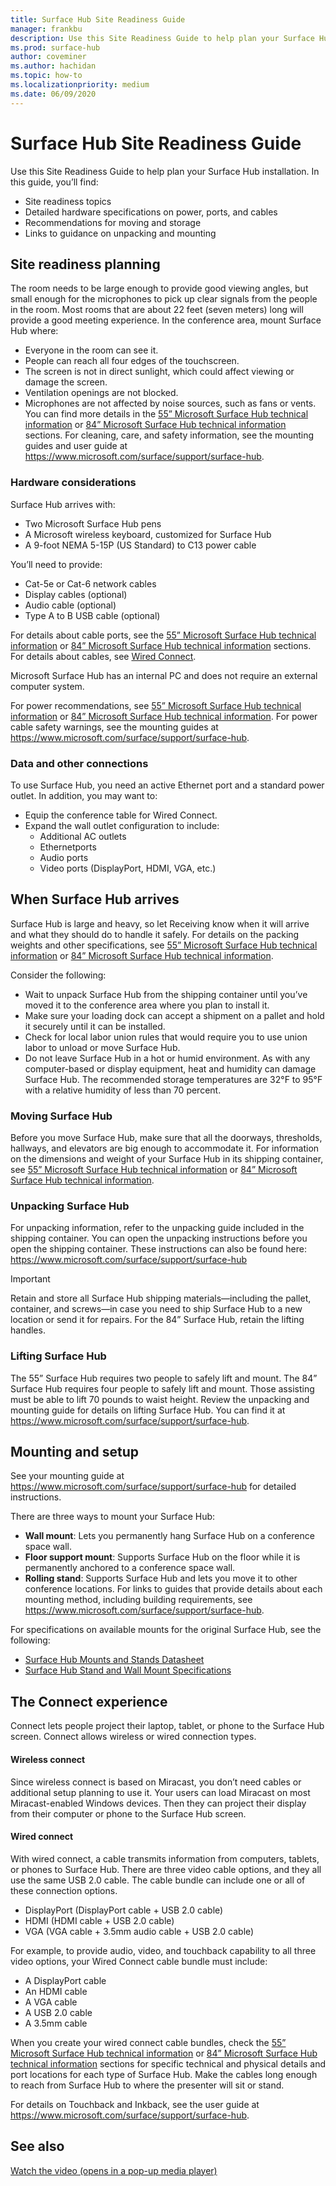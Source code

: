 ```yaml
---
title: Surface Hub Site Readiness Guide
manager: frankbu
description: Use this Site Readiness Guide to help plan your Surface Hub installation.
ms.prod: surface-hub
author: coveminer
ms.author: hachidan
ms.topic: how-to
ms.localizationpriority: medium
ms.date: 06/09/2020
---
```


# Surface Hub Site Readiness Guide 

Use this Site Readiness Guide to help plan your Surface Hub installation. In this guide, you’ll find: 
- Site readiness topics 
- Detailed hardware specifications on power, ports, and cables
- Recommendations for moving and storage 
- Links to guidance on unpacking and mounting 

## Site readiness planning

The room needs to be large enough to provide good viewing angles, but small enough for the microphones to pick up clear signals from the people in the room. Most rooms that are about 22 feet (seven meters) long will provide a good meeting experience. In the conference area, mount Surface Hub where:

- Everyone in the room can see it.
- People can reach all four edges of the touchscreen.
- The screen is not in direct sunlight, which could affect viewing or damage the screen.
- Ventilation openings are not blocked.
- Microphones are not affected by noise sources, such as fans or vents.
You can find more details in the [55” Microsoft Surface Hub technical information](surface-hub-technical-55.md) or [84” Microsoft Surface Hub technical information](surface-hub-technical-84.md) sections.  For cleaning, care, and safety information, see the mounting guides and user guide at https://www.microsoft.com/surface/support/surface-hub.

### Hardware considerations

Surface Hub arrives with:
- Two Microsoft Surface Hub pens
- A Microsoft wireless keyboard, customized for Surface Hub
- A 9-foot NEMA 5-15P (US Standard) to C13 power cable

You’ll need to provide:
- Cat-5e or Cat-6 network cables
- Display cables (optional)
- Audio cable (optional)
- Type A to B USB cable (optional)

For details about cable ports, see the [55” Microsoft Surface Hub technical information](surface-hub-technical-55.md) or [84” Microsoft Surface Hub technical information](surface-hub-technical-84.md) sections. For details about cables, see [Wired Connect](#wired). 

Microsoft Surface Hub has an internal PC and does not require an external computer system. 

For power recommendations, see [55” Microsoft Surface Hub technical information](surface-hub-technical-55.md) or [84” Microsoft Surface Hub technical information](surface-hub-technical-84.md). For power cable safety warnings, see the mounting guides at https://www.microsoft.com/surface/support/surface-hub.

### Data and other connections

To use Surface Hub, you need an active Ethernet port and a standard power outlet. In addition, you may want to:

- Equip the conference table for Wired Connect.
- Expand the wall outlet configuration to include:
  - Additional AC outlets 
  - Ethernetports 
  - Audio ports 
  - Video ports (DisplayPort, HDMI, VGA, etc.)

## When Surface Hub arrives

Surface Hub is large and heavy, so let Receiving know when it will arrive and what they should do to handle it safely. For details on the packing weights and other specifications, see [55” Microsoft Surface Hub technical information](surface-hub-technical-55.md) or [84” Microsoft Surface Hub technical information](surface-hub-technical-84.md).

Consider the following: 
- Wait to unpack Surface Hub from the shipping container until you’ve moved it to the conference area where you plan to install it.
- Make sure your loading dock can accept a shipment on a pallet and hold it securely until it can be installed.
- Check for local labor union rules that would require you to use union labor to unload or move Surface Hub.   
- Do not leave Surface Hub in a hot or humid environment. As with any computer-based or display equipment, heat and humidity can damage Surface Hub. The recommended storage temperatures are 32°F to 95°F with a relative humidity of less than 70 percent. 

### Moving Surface Hub

Before you move Surface Hub, make sure that all the doorways, thresholds, hallways, and elevators are big enough to accommodate it. For information on the dimensions and weight of your Surface Hub in its shipping container, see [55” Microsoft Surface Hub technical information](surface-hub-technical-55.md) or [84” Microsoft Surface Hub technical information](surface-hub-technical-84.md).

### Unpacking Surface Hub

For unpacking information, refer to the unpacking guide included in the shipping container. You can open the unpacking instructions before you open the shipping container.  These instructions can also be found here: https://www.microsoft.com/surface/support/surface-hub

>[!IMPORTANT]
>Retain and store all Surface Hub shipping materials—including the pallet, container, and screws—in case you need to ship Surface Hub to a new location or send it
for repairs. For the 84” Surface Hub, retain the lifting handles. 

### Lifting Surface Hub

The 55” Surface Hub requires two people to safely lift and mount. The 84” Surface Hub requires four people to safely lift and mount. Those assisting must be able to lift 70 pounds to waist height. Review the unpacking and mounting guide for details on lifting Surface Hub. You can find it at https://www.microsoft.com/surface/support/surface-hub.

## Mounting and setup

See your mounting guide at https://www.microsoft.com/surface/support/surface-hub for detailed instructions. 

There are three ways to mount your Surface Hub:

- **Wall mount**: Lets you permanently hang Surface Hub on a conference space wall.
- **Floor support mount**: Supports Surface Hub on the floor while it is permanently anchored to a conference space wall.
- **Rolling stand**: Supports Surface Hub and lets you move it to other conference locations. For links to guides that provide details about each mounting method, including building requirements, see https://www.microsoft.com/surface/support/surface-hub.

For specifications on available mounts for the original Surface Hub, see the following:

- [Surface Hub Mounts and Stands Datasheet](https://download.microsoft.com/download/5/0/1/501F98D9-1BCC-4448-A1DB-47056CEE33B6/20160711_Surface_Hub_Mounts_and_Stands_Datasheet.pdf)
- [Surface Hub Stand and Wall Mount Specifications](https://download.microsoft.com/download/7/A/7/7A75BD0F-5A46-4BCE-B313-A80E47AEB581/20160720_Combined_Stand_Wall_Mount_Drawings.pdf)

## The Connect experience

Connect lets people project their laptop, tablet, or phone to the Surface Hub screen. Connect allows wireless or wired connection types.

#### Wireless connect 

Since wireless connect is based on Miracast, you don’t need cables or additional setup planning to use it. Your users can load Miracast on most Miracast-enabled Windows devices. Then they can project their display from their computer or phone to the Surface Hub screen.

<span id="wired" />

#### Wired connect

With wired connect, a cable transmits information from computers, tablets, or phones to Surface Hub. There are three video cable options, and they all use the same USB 2.0 cable. The cable bundle can include one or all of these connection options.

- DisplayPort (DisplayPort cable + USB 2.0 cable)
- HDMI (HDMI cable + USB 2.0 cable)
- VGA (VGA cable + 3.5mm audio cable + USB 2.0 cable)

For example, to provide audio, video, and touchback capability to all three video options, your Wired Connect cable bundle must include:

- A DisplayPort cable 
- An HDMI cable
- A VGA cable
- A USB 2.0 cable
- A 3.5mm cable

When you create your wired connect cable bundles, check the [55” Microsoft Surface Hub technical information](surface-hub-technical-55.md) or [84” Microsoft Surface Hub technical information](surface-hub-technical-84.md) sections for specific technical and physical details and port locations for each type of Surface Hub. Make the cables long enough to reach from Surface Hub to where the presenter will sit or stand.

For details on Touchback and Inkback, see the user guide at https://www.microsoft.com/surface/support/surface-hub. 

## See also

[Watch the video (opens in a pop-up media player)](https://compass.xbox.com/assets/27/aa/27aa7dd7-7cb7-40ea-9bd6-c7de0795f68c.mov?n=04.07.16_installation_video_01_site_readiness.mov)  
